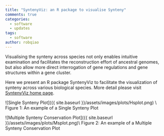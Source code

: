 ```yaml
---
title: "SyntenyViz: an R package to visualise Synteny"
comments: true
categories:
  - software
  - updates
tags:
  - software
author: robqiao
---
```


Visualising the synteny across species not only enables intuitive examination and facilitates the reconstruction effort of ancestral genomes, but also allow more direct interrogation of gene regulations and gene structures within a gene cluster.

Here we present an R package SyntenyViz to facilitate the visualization of synteny across various biological species. More detail please visit [SyntenyViz home page](https://dpp4researchgroup.github.io/SyntenyViz/).

![Single Synteny Plot]({{ site.baseurl }}/assets/images/plots/Hsplot.png) \\
Figure 1: An example of a Single Synteny Plot

![Multiple Synteny Conservation Plot]({{ site.baseurl }}/assets/images/plots/Msplot.png)\\
Figure 2: An example of a Multiple Synteny Conservation Plot
